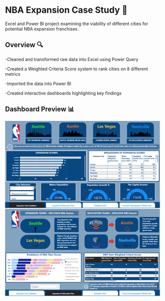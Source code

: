 # NBA Expansion Case Study 🏀

Excel and Power BI project examining the viability of different cities for potential NBA expansion franchises.

## Overview 🔍
-Cleaned and transformed raw data into Excel using Power Query

-Created a Weighted Criteria Score system to rank cities on 8 different metrics

-Imported the data into Power BI

-Created interactive dashboards highlighting key findings

## Dashboard Preview 📊
![Expansion City Candidates Default View](https://github.com/SamKelly-bi/NBA-Expansion-Case-Study/blob/main/Screenshots/Expansion%20City%20Candidates%20Slide%20Default.png)
![Expansion & Relocation Plan Filtered](https://github.com/SamKelly-bi/NBA-Expansion-Case-Study/blob/main/Screenshots/Expansion%20and%20Relocation%20Plan%20Slide%20Filtered.png)


